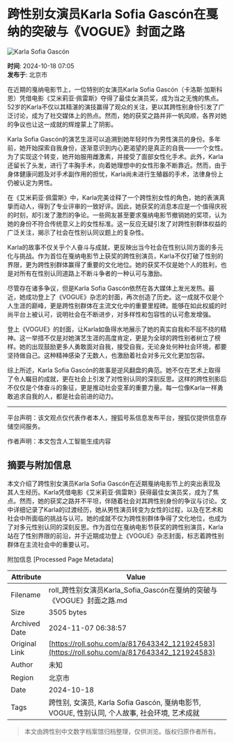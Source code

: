 # 跨性别女演员Karla Sofia Gascón在戛纳的突破与《VOGUE》封面之路

![Karla Sofia Gascón](https://cdn-ali.onemob.mobi/img/pys200X200_2.png)

**时间**: 2024-10-18 07:05  
**发布于**: 北京市  

在近期的戛纳电影节上，一位特别的女演员Karla Sofia Gascón（卡洛斯·加斯科恩）凭借电影《艾米莉亚·佩雷斯》夺得了最佳女演员奖，成为当之无愧的焦点。52岁的Karla不仅以其精湛的演技赢得了观众的关注，更以其跨性别身份引发了广泛讨论，成为了社交媒体上的热点。然而，她的获奖之路并非一帆风顺，各界对她的争议也让这一成就的辉煌蒙上了阴影。

Karla Sofia Gascón的演艺生涯可以追溯到她年轻时作为男性演员的身份。多年前，她开始探索自我身份，逐渐意识到内心更渴望的是真正的自我——一个女性。为了实现这个转变，她开始服用雌激素，并接受了面部女性化手术。此外，Karla还留长了头发，进行了丰胸手术，向着她理想中的女性形象不断靠近。然而，由于身体健康问题及对手术副作用的担忧，Karla尚未进行生殖器的手术，法律身份上仍被认定为男性。

在《艾米莉亚·佩雷斯》中，Karla完美诠释了一个跨性别女性的角色，她的表演真挚而动人，得到了专业评审的一致好评。因此，她获奖的消息本应是一个值得庆祝的时刻，却引发了激烈的争论。一些网友甚至要求戛纳电影节撤销她的奖项，认为她的身份不符合传统意义上的女性标准。这一反应无疑引发了对跨性别群体权益的广泛关注，揭示了社会在性别认同议题上的复杂性。

Karla的故事不仅关乎个人奋斗与成就，更反映出当今社会在性别认同方面的多元化与挑战。作为首位在戛纳电影节上获奖的跨性别演员，Karla不仅打破了性别的界限，更为跨性别群体赢得了重要的文化地位。她的获奖不仅是她个人的胜利，也是对所有在性别认同道路上不断斗争者的一种认可与激励。

尽管存在诸多争议，但是Karla Sofia Gascón依然在各大媒体上发光发热。最近，她成功登上了《VOGUE》杂志的封面，再次创造了历史。这一成就不仅是个人生涯的巅峰，更是跨性别群体在主流文化中的重要里程碑。能够在如此权威的时尚平台上被认可，说明社会在不断进步，对多样性和包容性的认可愈发增强。

登上《VOGUE》的封面，让Karla如鱼得水地展示了她的真实自我和不屈不挠的精神。这一举措不仅是对她演艺生涯的高度肯定，更是为全球的跨性别者树立了榜样。她的出现鼓励更多人勇敢面对自我，接受自我，无论身处何种社会环境，都要坚持做自己。这种精神感染了无数人，也激励着社会对多元文化更加包容。

综上所述，Karla Sofia Gascón的故事是逆风翻盘的典范。她不仅在艺术上取得了令人瞩目的成就，更在社会上引发了对性别认同的深刻反思。这样的跨性别影后不仅仅是个体奋斗的象征，更是推动社会变革的重要力量。每一位像Karla一样勇敢追求自我的人，都是社会前进的动力。

---

平台声明：该文观点仅代表作者本人，搜狐号系信息发布平台，搜狐仅提供信息存储空间服务。

作者声明：本文包含人工智能生成内容

## 摘要与附加信息

<!-- tcd_abstract -->
本文介绍了跨性别女演员Karla Sofia Gascón在近期戛纳电影节上的突出表现及其人生经历。Karla凭借电影《艾米莉亚·佩雷斯》获得最佳女演员奖，成为了焦点。然而，她的获奖之路并不平坦，伴随着社会对其跨性别身份的争议与讨论。文中详细记录了Karla的过渡经历，她从男性演员转变为女性的过程，以及在艺术和社会中所面临的挑战与认可。她的成就不仅为跨性别群体争得了文化地位，也成为了对多元性别认同的深刻反思。作为首位在戛纳电影节获奖的跨性别演员，Karla站在了性别界限的前沿，并于近期成功登上《VOGUE》杂志封面，标志着跨性别群体在主流社会中的重要认可。
<!-- tcd_abstract_end -->

附加信息 [Processed Page Metadata]

| Attribute       | Value                                  |
|-----------------|----------------------------------------|
| Filename        | roll_跨性别女演员Karla_Sofia_Gascón在戛纳的突破与《VOGUE》封面之路.md                             |
| Size            | 3505 bytes                           |
| Archived Date   | 2024-11-07 06:38:57                             |
| Original Link   | [https://roll.sohu.com/a/817643342_121924583](https://roll.sohu.com/a/817643342_121924583)                       |
| Author          | 未知                               |
| Region          | 北京市                               |
| Date            | 2024-10-18                                 |
| Tags            | 跨性别, 女演员, Karla Sofia Gascón, 戛纳电影节, VOGUE, 性别认同, 个人故事, 社会环境, 艺术成就                                 |
>
> 本文由跨性别中文数字档案馆归档整理，仅供浏览。版权归原作者所有。
>